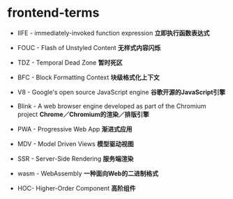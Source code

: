 # frontend-terms

- IIFE - immediately-invoked function expression **立即执行函数表达式**

- FOUC - Flash of Unstyled Content **无样式内容闪烁**

- TDZ - Temporal Dead Zone **暂时死区**

- BFC - Block Formatting Context **块级格式化上下文**

- V8 - Google's open source JavaScript engine **谷歌开源的JavaScript引擎**

- Blink - A web browser engine developed as part of the Chromium project **Chrome／Chromium的渲染／排版引擎**

- PWA - Progressive Web App **渐进式应用**

- MDV - Model Driven Views **模型驱动视图**

- SSR - Server-Side Rendering **服务端渲染**

- wasm - WebAssembly **一种面向Web的二进制格式**

- HOC- Higher-Order Component **高阶组件**
